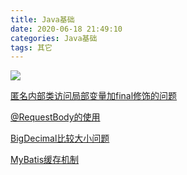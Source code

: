 ```yaml
---
title: Java基础
date: 2020-06-18 21:49:10
categories: Java基础
tags: 其它
---
```


![](https://oss.forestyoung.top/wind-turbine-5163993_1920.jpg)

<!--more-->

[匿名内部类访问局部变量加final修饰的问题](<https://blog.csdn.net/jiao_zg/article/details/78911469>)

[@RequestBody的使用](https://blog.csdn.net/justry_deng/article/details/80972817)

[BigDecimal比较大小问题](<https://blog.csdn.net/shadow_zed/article/details/73478298>)

[MyBatis缓存机制](https://tech.meituan.com/2018/01/19/mybatis-cache.html)